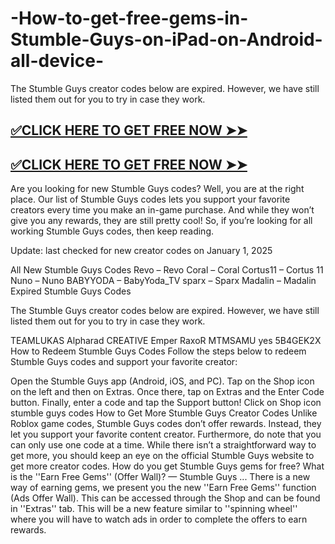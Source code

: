 # -How-to-get-free-gems-in-Stumble-Guys-on-iPad-on-Android-all-device-

The Stumble Guys creator codes below are expired. However, we have still listed them out for you to try in case they work.



## **[✅CLICK HERE TO GET FREE NOW ➤➤](https://bestoffers1.xyz/stumble-gays-gems-genarator/)**

## **[✅CLICK HERE TO GET FREE NOW ➤➤](https://bestoffers1.xyz/stumble-gays-gems-genarator/)**

Are you looking for new Stumble Guys codes? Well, you are at the right place. Our list of Stumble Guys codes lets you support your favorite creators every time you make an in-game purchase. And while they won’t give you any rewards, they are still pretty cool! So, if you’re looking for all working Stumble Guys codes, then keep reading.

Update: last checked for new creator codes on January 1, 2025

All New Stumble Guys Codes
Revo – Revo
Coral – Coral
Cortus11 – Cortus 11
Nuno – Nuno
BABYYODA – BabyYoda_TV
sparx – Sparx
Madalin – Madalin
Expired Stumble Guys Codes

The Stumble Guys creator codes below are expired. However, we have still listed them out for you to try in case they work.

TEAMLUKAS Alpharad CREATIVE Emper RaxoR MTMSAMU yes 5B4GEK2X
How to Redeem Stumble Guys Codes
Follow the steps below to redeem Stumble Guys codes and support your favorite creator:

Open the Stumble Guys app (Android, iOS, and PC).
Tap on the Shop icon on the left and then on Extras.
Once there, tap on Extras and the Enter Code button.
Finally, enter a code and tap the Support button!
Click on Shop icon stumble guys codes
How to Get More Stumble Guys Creator Codes
Unlike Roblox game codes, Stumble Guys codes don’t offer rewards. Instead, they let you support your favorite content creator. Furthermore, do note that you can only use one code at a time. While there isn’t a straightforward way to get more, you should keep an eye on the official Stumble Guys website to get more creator codes.
How do you get Stumble Guys gems for free?
What is the ''Earn Free Gems'' (Offer Wall)? — Stumble Guys ...
There is a new way of earning gems, we present you the new ''Earn Free Gems'' function (Ads Offer Wall). This can be accessed through the Shop and can be found in ''Extras'' tab. This will be a new feature similar to ''spinning wheel'' where you will have to watch ads in order to complete the offers to earn rewards.

